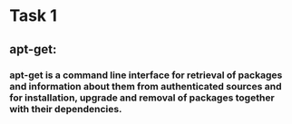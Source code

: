 # Task 1

## apt-get: 
### apt-get is a command line interface for retrieval of packages and information about them from authenticated sources and for installation, upgrade and removal of packages together with their dependencies.
